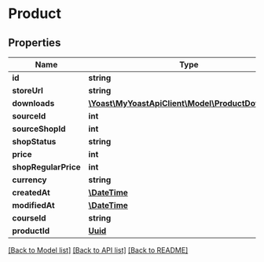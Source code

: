 # Product

## Properties
Name | Type | Description | Notes
------------ | ------------- | ------------- | -------------
**id** | **string** |  | 
**storeUrl** | **string** |  | 
**downloads** | [**\Yoast\MyYoastApiClient\Model\ProductDownload[]**](ProductDownload.md) |  | [optional] 
**sourceId** | **int** |  | 
**sourceShopId** | **int** |  | 
**shopStatus** | **string** |  | 
**price** | **int** |  | 
**shopRegularPrice** | **int** |  | 
**currency** | **string** |  | 
**createdAt** | [**\DateTime**](\DateTime.md) |  | 
**modifiedAt** | [**\DateTime**](\DateTime.md) |  | 
**courseId** | **string** |  | 
**productId** | [**Uuid**](Uuid.md) |  | 

[[Back to Model list]](../../README.md#documentation-for-models) [[Back to API list]](../../README.md#documentation-for-api-endpoints) [[Back to README]](../../README.md)

